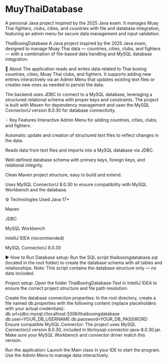 # MuyThaiDatabase
A personal Java project inspired by the 2025 Java exam. It manages Muay Thai fighters, clubs, cities, and countries with file and database integration, featuring an admin menu for secure data management and input validation.

ThaiBoxingDatabase
A Java project inspired by the 2025 Java exam, designed to manage Muay Thai data — countries, cities, clubs, and fighters — with a combination of file-based data handling and MySQL database integration.

📄 About
The application reads and writes data related to Thai boxing: countries, cities, Muay Thai clubs, and fighters. It supports adding new entries interactively via an Admin Menu that updates existing text files or creates new ones as needed to persist the data.

The backend uses JDBC to connect to a MySQL database, leveraging a structured relational schema with proper keys and constraints. The project is built with Maven for dependency management and uses the MySQL Connector/J version 8.0.30 for database connectivity.

💡 Key Features
Interactive Admin Menu for adding countries, cities, clubs, and fighters.

Automatic update and creation of structured text files to reflect changes in the data.

Reads data from text files and imports into a MySQL database via JDBC.

Well-defined database schema with primary keys, foreign keys, and relational integrity.

Clean Maven project structure, easy to build and extend.

Uses MySQL Connector/J 8.0.30 to ensure compatibility with MySQL Workbench and the database.

⚙️ Technologies Used
Java 17+

Maven

JDBC

MySQL Workbench

IntelliJ IDEA (recommended)

MySQL Connector/J 8.0.30

▶️ How to Run
Database setup:
Run the SQL script thaiboxingdatabase.sql (located in the root folder) to create the database schema with all tables and relationships.
Note: This script contains the database structure only — no data included.

Project setup:
Open the folder ThaiBoxingDatabase-Test in IntelliJ IDEA to ensure the correct project structure and file path resolution.

Create the database connection properties:
In the root directory, create a file named db.properties with the following content (replace placeholders with your actual credentials):
db.url=jdbc:mysql://localhost:3306/thaiboxingdatabase
db.user=YOUR_DB_USERNAME
db.password=YOUR_DB_PASSWORD
Ensure compatible MySQL Connector:
The project uses MySQL Connector/J version 8.0.30, included in lib/mysql-connector-java-8.0.30.jar. Make sure your MySQL Workbench and connector driver match this version.

Run the application:
Launch the Main class in your IDE to start the program. Use the Admin Menu to manage data interactively.
